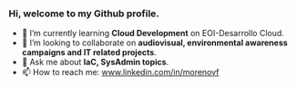 ### Hi, welcome to my Github profile.

- 🌱 I’m currently learning **Cloud Development** on EOI-Desarrollo Cloud.
- 👯 I’m looking to collaborate on **audiovisual, environmental awareness campaigns and IT related projects**.
- 💬 Ask me about **IaC, SysAdmin topics**.
- 📫 How to reach me: www.linkedin.com/in/morenovf

